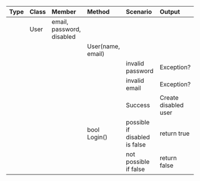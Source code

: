 |Type|Class|Member|Method|Scenario|Output|
|:----|:----|:----|:----|:----|:----|
| |User|email, password, disabled| | | |
| | | |User(name, email)| | |
| | | | |invalid password|Exception?|
| | | | |invalid email|Exception?|
| | | | |Success|Create disabled user|
| | | |bool Login()|possible if disabled is false|return true|
| | | | |not possible if false|return false|
